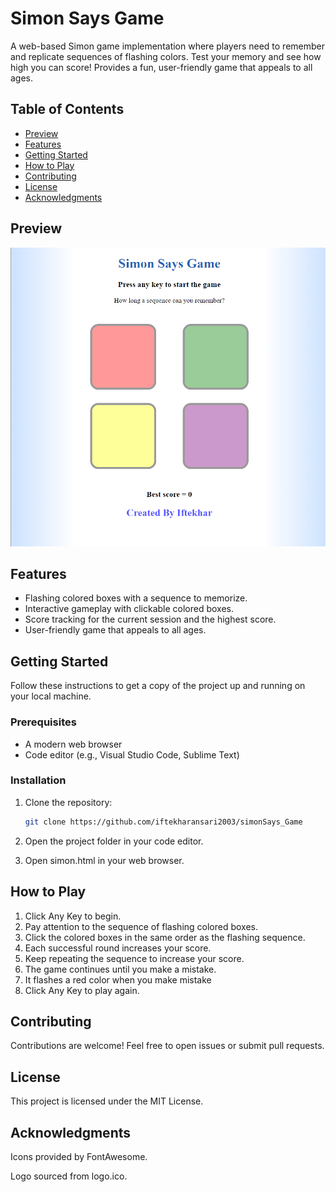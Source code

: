 # Simon Says Game

A web-based Simon game implementation where players need to remember and replicate sequences of flashing colors. Test your memory and see how high you can score!
Provides a fun, user-friendly game that appeals to all ages.

## Table of Contents

- [Preview](#preview)
- [Features](#features)
- [Getting Started](#getting-started)
- [How to Play](#how-to-play)
- [Contributing](#contributing)
- [License](#license)
- [Acknowledgments](#acknowledgments)

## Preview
![preview.png](./assets/preview.png?raw=true)

## Features
- Flashing colored boxes with a sequence to memorize.
- Interactive gameplay with clickable colored boxes.
- Score tracking for the current session and the highest score.
- User-friendly game that appeals to all ages.

## Getting Started
Follow these instructions to get a copy of the project up and running on your local machine.

### Prerequisites
- A modern web browser
- Code editor (e.g., Visual Studio Code, Sublime Text)

### Installation
1. Clone the repository:
   ```bash
   git clone https://github.com/iftekharansari2003/simonSays_Game
   ```

3. Open the project folder in your code editor.

4. Open simon.html in your web browser.

## How to Play
1. Click Any Key to begin.
2. Pay attention to the sequence of flashing colored boxes.
3. Click the colored boxes in the same order as the flashing sequence.
4. Each successful round increases your score.
5. Keep repeating the sequence to increase your score.
6. The game continues until you make a mistake.
7. It flashes a red color when you make mistake
8. Click Any Key to play again.

## Contributing
Contributions are welcome! Feel free to open issues or submit pull requests.

## License
This project is licensed under the MIT License.

## Acknowledgments
Icons provided by FontAwesome.

Logo sourced from logo.ico.


